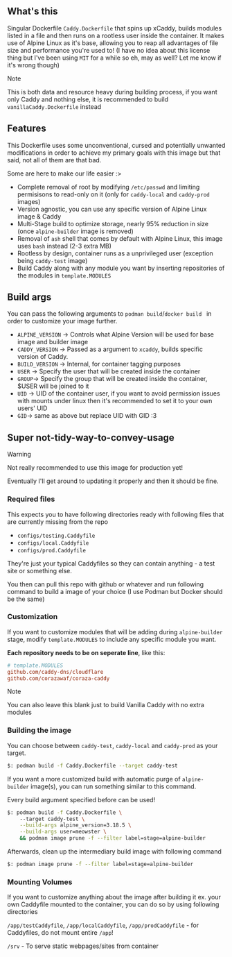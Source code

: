 ## What's this
Singular Dockerfile `Caddy.Dockerfile` that spins up xCaddy, builds modules listed in a file and then runs on a rootless user inside the container. It makes use of Alpine Linux as it's base, allowing you to reap all advantages of file size and performance you're used to! (I have no idea about this license thing but I've been using `MIT` for a while so eh, may as well? Let me know if it's wrong though)

> [!NOTE] 
> This is both data and resource heavy during building process, if you want only Caddy and nothing else, it is recommended to build `vanillaCaddy.Dockerfile` instead

## Features
This Dockerfile uses some unconventional, cursed and potentially unwanted modifications in order to achieve my primary goals with this image but that said, not all of them are that bad. 

Some are here to make our life easier :>

- Complete removal of root by modifying `/etc/passwd` and limiting permisisons to read-only on it (only for `caddy-local` and `caddy-prod` images)
- Version agnostic, you can use any specific version of Alpine Linux image & Caddy
- Multi-Stage build to optimize storage, nearly 95% reduction in size (once `alpine-builder` image is removed)
- Removal of `ash` shell that comes by default with Alpine Linux, this image uses `bash` instead (2-3 extra MB)
- Rootless by design, container runs as a unprivileged user (exception being `caddy-test` image)
- Build Caddy along with any module you want by inserting repositories of the modules in `template.MODULES`


## Build args
You can pass the following arguments to `podman build`/`docker build ` in order to customize your image further.
- `ALPINE_VERSION` -> Controls what Alpine Version will be used for base image and builder image
- `CADDY_VERSION` -> Passed as a argument to `xcaddy`, builds specific version of Caddy.
- `BUILD_VERSION` -> Internal, for container tagging purposes
- `USER` -> Specify the user that will be created inside the container
- `GROUP`-> Specify the group that will be created inside the container, $USER will be joined to it
- `UID` -> UID of the container user, if you want to avoid permission issues with mounts under linux then it's recommended to set it to your own users' UID
- `GID`-> same as above but replace UID with GID :3

## Super not-tidy-way-to-convey-usage

> [!WARNING] 
> Not really recommended to use this image for production yet!

Eventually I'll get around to updating it properly and then it should be fine.

### Required files

This expects you to have following directories ready with following files that are currently missing from the repo

- `configs/testing.Caddyfile`
- `configs/local.Caddyfile`
- `configs/prod.Caddyfile`

They're just your typical Caddyfiles so they can contain anything - a test site or something else.

You then can pull this repo with github or whatever and run following command to build a image of your choice (I use Podman but Docker should be the same)

### Customization

If you want to customize modules that will be adding during `alpine-builder` stage, modify `template.MODULES` to include any specific module you want. 

**Each repository needs to be on seperate line**, like this:

```ini
# template.MODULES
github.com/caddy-dns/cloudflare
github.com/corazawaf/coraza-caddy
```

> [!NOTE] 
> You can also leave this blank just to build Vanilla Caddy with no extra modules

### Building the image

You can choose between `caddy-test`, `caddy-local` and `caddy-prod` as your target.

```bash
$: podman build -f Caddy.Dockerfile --target caddy-test
```

If you want a more customized build with automatic purge of `alpine-builder` image(s), you can run something similar to this command. 

Every build argument specified before can be used!

```bash
$: podman build -f Caddy.Dockerfile \ 
    --target caddy-test \
    --build-args alpine_version=3.18.5 \
    --build-args user=meowster \
    && podman image prune -f --filter label=stage=alpine-builder
```

Afterwards, clean up the intermediary build image with following command

```bash
$: podman image prune -f --filter label=stage=alpine-builder
```

### Mounting Volumes

If you want to customize anything about the image after building it ex. your own Caddyfile mounted to the container, you can do so by using following directories

`/app/testCaddyfile`, `/app/localCaddyfile`, `/app/prodCaddyfile` - for Caddyfiles, do not mount entire `/app`!

`/srv` - To serve static webpages/sites from container

